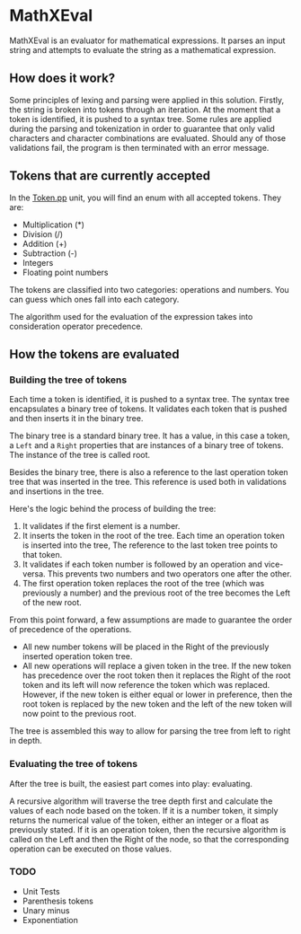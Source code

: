 # MathXEval

MathXEval is an evaluator for mathematical expressions. It parses an input string and attempts to evaluate the string as a mathematical expression.

## How does it work?

Some principles of lexing and parsing were applied in this solution. Firstly, the string is broken into tokens through an iteration. At the moment that a token is identified, it is pushed to a syntax tree. Some rules are applied during the parsing and tokenization in order to guarantee that only valid characters and character combinations are evaluated. Should any of those validations fail, the program is then terminated with an error message.

## Tokens that are currently accepted

In the [Token.pp](src/Token.pp) unit, you will find an enum with all accepted tokens. They are:

- Multiplication (*)
- Division (/)
- Addition (+)
- Subtraction (-)
- Integers 
- Floating point numbers

The tokens are classified into two categories: operations and numbers. You can guess which ones fall into each category.

The algorithm used for the evaluation of the expression takes into consideration operator precedence.

## How the tokens are evaluated 

### Building the tree of tokens

Each time a token is identified, it is pushed to a syntax tree. The syntax tree encapsulates a binary tree of tokens. It validates each token that is pushed and then inserts it in the binary tree.

The binary tree is a standard binary tree. It has a value, in this case a token, a `Left` and a `Right` properties that are instances of a binary tree of tokens. The instance of the tree is called root.

Besides the binary tree, there is also a reference to the last operation token tree that was inserted in the tree. This reference is used both in validations and insertions in the tree.

Here's the logic behind the process of building the tree:

1. It validates if the first element is a number.
2. It inserts the token in the root of the tree. Each time an operation token is inserted into the tree, The reference to the last token tree points to that token.
3. It validates if each token number is followed by an operation and vice-versa. This prevents two numbers and two operators one after the other.
4. The first operation token replaces the root of the tree (which was previously a number) and the previous root of the tree becomes the Left of the new root.

From this point forward, a few assumptions are made to guarantee the order of precedence of the operations.

- All new number tokens will be placed in the Right of the previously inserted operation token tree.
- All new operations will replace a given token in the tree. If the new token has precedence over the root token then it replaces the Right of the root token and its left will now reference the token which was replaced. However, if the new token is either equal or lower in preference, then the root token is replaced by the new token and the left of the new token will now point to the previous root.

The tree is assembled this way to allow for parsing the tree from left to right in depth.

### Evaluating the tree of tokens

After the tree is built, the easiest part comes into play: evaluating.

A recursive algorithm will traverse the tree depth first and calculate the values of each node based on the token.
If it is a number token, it simply returns the numerical value of the token, either an integer or a float as previously stated.
If it is an operation token, then the recursive algorithm is called on the Left and then the Right of the node, so that the corresponding operation can be executed on those values.


### TODO

- Unit Tests
- Parenthesis tokens
- Unary minus
- Exponentiation
